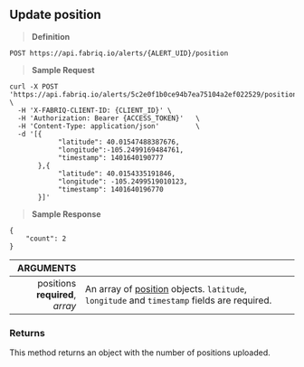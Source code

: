 ## Update position

> **Definition**

```text
POST https://api.fabriq.io/alerts/{ALERT_UID}/position
```

> **Sample Request**

```shell
curl -X POST 'https://api.fabriq.io/alerts/5c2e0f1b0ce94b7ea75104a2ef022529/position'  \
  -H 'X-FABRIQ-CLIENT-ID: {CLIENT_ID}' \
  -H 'Authorization: Bearer {ACCESS_TOKEN}'   \
  -H 'Content-Type: application/json'         \
  -d '[{                                        
            "latitude": 40.01547488387676,
            "longitude":-105.2499169484761,
            "timestamp": 1401640190777                      
       },{                                      
            "latitude": 40.0154335191846,                    
            "longitude": -105.2499519010123,                    
            "timestamp": 1401640196770                      
       }]'
```


> **Sample Response**

```text
{
    "count": 2
}
```

ARGUMENTS ||
---------:| -----------
positions<br>**required**, *array*  | An array of [position](#position) objects. `latitude`, `longitude` and `timestamp` fields are required.



### Returns
This method returns an object with the number of positions uploaded.
